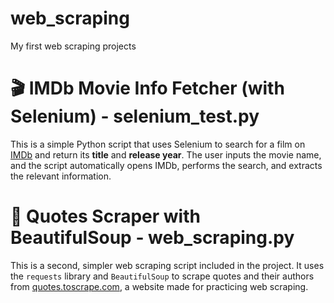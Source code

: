 # web_scraping
My first web scraping projects


# 🎬 IMDb Movie Info Fetcher (with Selenium) - selenium_test.py

This is a simple Python script that uses Selenium to search for a film on [IMDb](https://www.imdb.com) and return its **title** and **release year**. The user inputs the movie name, and the script automatically opens IMDb, performs the search, and extracts the relevant information.

# 📝 Quotes Scraper with BeautifulSoup - web_scraping.py

This is a second, simpler web scraping script included in the project. It uses the `requests` library and `BeautifulSoup` to scrape quotes and their authors from [quotes.toscrape.com](http://quotes.toscrape.com/), a website made for practicing web scraping.
